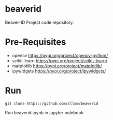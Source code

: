 # beaverid
Beaver-ID Project code repository.

# Pre-Requisites

* opencv https://pypi.org/project/opencv-python/
* scikit-learn https://pypi.org/project/scikit-learn/
* matplotlib https://pypi.org/project/matplotlib/
* ipywidgets https://pypi.org/project/ipywidgets/

# Run
```
git clone https://github.com/cllom/beaverid
```
Run beaverid.ipynb in jupyter notebook.
